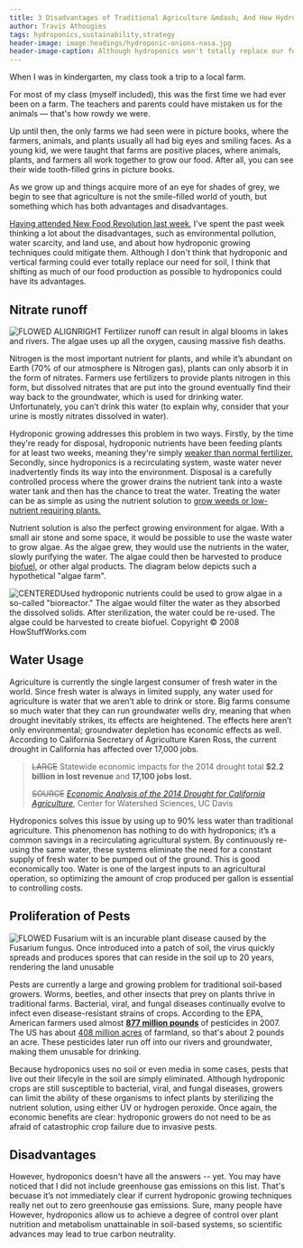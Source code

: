 ```yaml
---
title: 3 Disadvantages of Traditional Agriculture &mdash; And How Hydroponics Fixes Them
author: Travis Athougies
tags: hydroponics,sustainability,strategy
header-image: image:headings/hydroponic-onions-nasa.jpg
header-image-caption: Although hydroponics won't totally replace our food supply anytime soon, it holds many advantages &mdash; both economic and environmental &mdash; over traditional methods.
---
```


When I was in kindergarten, my class took a trip to a local farm.

For most of my class (myself included), this was the first time we had ever been on a farm. The
teachers and parents could have mistaken us for the animals &mdash; that's how rowdy we were.

Up until then, the only farms we had seen were in picture books, where the farmers, animals, and
plants usually all had big eyes and smiling faces. As a young kid, we were taught that farms are
positive places, where animals, plants, and farmers all work together to grow our food. After all,
you can see their wide tooth-filled grins in picture books.

As we grow up and things acquire more of an eye for shades of grey, we begin to see that agriculture
is not the smile-filled world of youth, but something which has both advantages and disadvantages.

[Having attended New Food Revolution last week](post:2014-11-05-the-future-of-food), I've spent the
past week thinking a lot about the disadvantages, such as environmental pollution, water scarcity,
and land use, and about how hydroponic growing techniques could mitigate them. Although I don't
think that hydroponic and vertical farming could ever totally replace our need for soil, I think
that shifting as much of our food production as possible to hydroponics could have its advantages.

Nitrate runoff
---------------

![~~FLOWED~~ ~~ALIGNRIGHT~~ Fertilizer runoff can result in algal blooms in lakes and rivers. The algae uses up all the oxygen, causing massive fish deaths.](image:disadvantages/potomac-green-water.jpg)

Nitrogen is the most important nutrient for plants, and while it’s abundant on Earth (70% of our
atmosphere is Nitrogen gas), plants can only absorb it in the form of nitrates. Farmers use
fertilizers to provide plants nitrogen in this form, but dissolved nitrates that are put into the
ground eventually find their way back to the groundwater, which is used for drinking
water. Unfortunately, you can’t drink this water (to explain why, consider that your urine is mostly
nitrates dissolved in water).

Hydroponic growing addresses this problem in two ways. Firstly, by the time they're ready for
disposal, hydroponic nutrients have been feeding plants for at least two weeks, meaning they're
simply
[weaker than normal fertilizer.](http://www.generalhydroponics.com/blog/2011/08/15/put-your-hydroponic-waste-water-to-good-use/)
Secondly, since hydroponics is a recirculating system, waste water never inadvertently finds its way
into the environment. Disposal is a carefully controlled process where the grower drains the
nutrient tank into a waste water tank and then has the chance to treat the water. Treating the water
can be as simple as using the nutrient solution to
[grow weeds or low-nutrient requiring plants.](http://scienceinhydroponics.com/2009/02/hydroponic-nutrient-solution-toxicity.html)

Nutrient solution is also the perfect growing environment for algae. With a small air stone and some
space, it would be possible to use the waste water to grow algae. As the algae grew, they would use
the nutrients in the water, slowly purifying the water. The algae could then be harvested to produce
[biofuel,](http://en.wikipedia.org/wiki/Algae_fuel) or other algal products. The diagram below
depicts such a hypothetical "algae farm".

![~~CENTERED~~Used hydroponic nutrients could be used to grow algae in a so-called "bioreactor."
The algae would filter the water as they absorbed the dissolved solids. After sterilization, the water could be re-used. The algae could be harvested to
create biofuel.<br/>
 Copyright &copy; 2008 HowStuffWorks.com](http://s.hswstatic.com/gif/algae-biodiesel-5.jpg)

Water Usage
------------

Agriculture is currently the single largest consumer of fresh water in the world. Since fresh water
is always in limited supply, any water used for agriculture is water that we aren’t able to drink or
store. Big farms consume so much water that they can run groundwater wells dry, meaning that when
drought inevitably strikes, its effects are heightened. The effects here aren’t only environmental;
groundwater depletion has economic effects as well. According to California Secretary of Agriculture
Karen Ross, the current drought in California has affected over 17,000 jobs.

> ~~LARGE~~
> Statewide economic impacts for the 2014 drought total **$2.2 billion in lost revenue** and
> **17,100 jobs lost.**
>
> ~~SOURCE~~
> [*Economic Analysis of the 2014 Drought for California Agriculture*](https://watershed.ucdavis.edu/files/biblio/DroughtReport_23July2014_0.pdf),
> Center for Watershed Sciences, UC Davis

Hydroponics solves this issue by using up to 90% less water than traditional agriculture. This
phenomenon has nothing to do with hydroponics; it’s a common savings in a recirculating agricultural
system. By continuously re-using the same water, these systems eliminate the need for a constant
supply of fresh water to be pumped out of the ground. This is good economically too. Water is one of
the largest inputs to an agricultural operation, so optimizing the amount of crop produced per
gallon is essential to controlling costs.

Proliferation of Pests
-----------------------

![~~FLOWED~~ *Fusarium wilt* is an incurable plant disease caused by the *Fusarium* fungus. Once introduced into a patch of soil, the virus quickly spreads and produces spores that can reside in the soil up to 20 years, rendering the land unusable](image:disadvantages/fusarium-wilt.jpg)

Pests are currently a large and growing problem for traditional soil-based growers. Worms, beetles,
and other insects that prey on plants thrive in traditional farms. Bacterial, viral, and fungal
diseases continually evolve to infect even disease-resistant strains of crops. According to the EPA,
American farmers used almost [**877 million pounds**](http://www.ers.usda.gov/topics/farm-practices-management/chemical-inputs/pesticide-use-markets.aspx)
of pesticides in 2007. The US has about [408 million acres](http://www.epa.gov/oecaagct/ag101/landuse.html)
of farmland, so that's about 2 pounds an acre. These pesticides later run off into our rivers and
groundwater, making them unusable for drinking.

Because hydroponics uses no soil or even media in some cases, pests that live out their lifecyle in
the soil are simply eliminated. Although hydroponic crops are still susceptible to bacterial, viral,
and fungal diseases, growers can limit the ability of these organisms to infect plants by
sterilizing the nutrient solution, using either UV or hydrogen peroxide.  Once again, the economic
benefits are clear: hydroponic growers do not need to be as afraid of catastrophic crop failure due
to invasive pests.

Disadvantages
--------------

However, hydroponics doesn't have all the answers -- yet. You may have noticed that I did not
include greenhouse gas emissions on this list. That's becuase it’s not immediately clear if current
hydroponic growing techniques really net out to zero greenhouse gas emissions. Sure, many people
have However, hydroponics allow us to achieve a degree of control over plant nutrition and
metabolism unattainable in soil-based systems, so scientific advances may lead to true carbon
neutrality.
